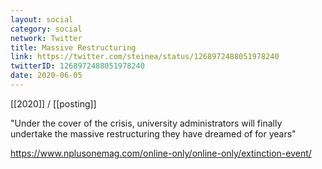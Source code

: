 ```yaml
---
layout: social
category: social
network: Twitter
title: Massive Restructuring
link: https://twitter.com/steinea/status/1268972488051978240
twitterID: 1268972488051978240
date: 2020-06-05
---
```


[[2020]] / [[posting]]

"Under the cover of the crisis, university administrators will finally undertake the massive restructuring they have dreamed of for years"

<https://www.nplusonemag.com/online-only/online-only/extinction-event/>
